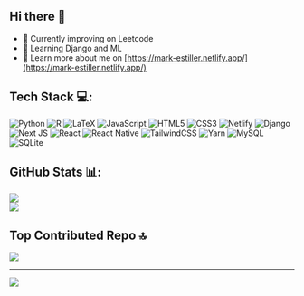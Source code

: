 ## Hi there 👋

- 🔭 Currently improving on Leetcode 
- 🌱 Learning Django and ML
- 💬 Learn more about me on [https://mark-estiller.netlify.app/](https://mark-estiller.netlify.app/)

## Tech Stack 💻:
![Python](https://img.shields.io/badge/python-3670A0?style=for-the-badge&logo=python&logoColor=ffdd54) ![R](https://img.shields.io/badge/r-%23276DC3.svg?style=for-the-badge&logo=r&logoColor=white) ![LaTeX](https://img.shields.io/badge/latex-%23008080.svg?style=for-the-badge&logo=latex&logoColor=white) ![JavaScript](https://img.shields.io/badge/javascript-%23323330.svg?style=for-the-badge&logo=javascript&logoColor=%23F7DF1E) ![HTML5](https://img.shields.io/badge/html5-%23E34F26.svg?style=for-the-badge&logo=html5&logoColor=white) ![CSS3](https://img.shields.io/badge/css3-%231572B6.svg?style=for-the-badge&logo=css3&logoColor=white) ![Netlify](https://img.shields.io/badge/netlify-%23000000.svg?style=for-the-badge&logo=netlify&logoColor=#00C7B7) ![Django](https://img.shields.io/badge/django-%23092E20.svg?style=for-the-badge&logo=django&logoColor=white) ![Next JS](https://img.shields.io/badge/Next-black?style=for-the-badge&logo=next.js&logoColor=white) ![React](https://img.shields.io/badge/react-%2320232a.svg?style=for-the-badge&logo=react&logoColor=%2361DAFB) ![React Native](https://img.shields.io/badge/react_native-%2320232a.svg?style=for-the-badge&logo=react&logoColor=%2361DAFB) ![TailwindCSS](https://img.shields.io/badge/tailwindcss-%2338B2AC.svg?style=for-the-badge&logo=tailwind-css&logoColor=white) ![Yarn](https://img.shields.io/badge/yarn-%232C8EBB.svg?style=for-the-badge&logo=yarn&logoColor=white) ![MySQL](https://img.shields.io/badge/mysql-%2300f.svg?style=for-the-badge&logo=mysql&logoColor=white) ![SQLite](https://img.shields.io/badge/sqlite-%2307405e.svg?style=for-the-badge&logo=sqlite&logoColor=white)

## GitHub Stats 📊:
<!-- ![](https://github-readme-stats.vercel.app/api?username=markestiller&theme=dark&hide_border=false&include_all_commits=true&count_private=true)<br/> -->
![](https://github-readme-streak-stats.herokuapp.com/?user=markestiller&theme=dark&hide_border=false)<br/>
![](https://github-readme-stats.vercel.app/api/top-langs/?username=markestiller&theme=dark&hide_border=false&include_all_commits=true&count_private=true&layout=compact)

## Top Contributed Repo 🔝
![](https://github-contributor-stats.vercel.app/api?username=markestiller&limit=5&theme=dark&combine_all_yearly_contributions=true)

---
[![](https://visitcount.itsvg.in/api?id=markestiller&icon=0&color=3)](https://visitcount.itsvg.in)

<!-- Proudly created with GPRM ( https://gprm.itsvg.in ) -->




<!--
**markestiller/markestiller** is a ✨ _special_ ✨ repository because its `README.md` (this file) appears on your GitHub profile.

Here are some ideas to get you started:

- 🔭 I’m currently working on 
- 🌱 I’m currently learning Django and ML
- 💬 Know more about me on [https://mark-estiller.netlify.app/](https://mark-estiller.netlify.app/)
-->
